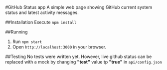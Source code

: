 #GitHub Status app
A simple web page showing GitHub current system status and latest activity messages.

##Installation
Execute `npm install`

##Running
1. Run `npm start`
2. Open `http://localhost:3000` in your browser.

##Testing
No tests were written yet.
However, live github status can be replaced with a mock by changing **"test"** value tp **"true"** in `api/config.json`




